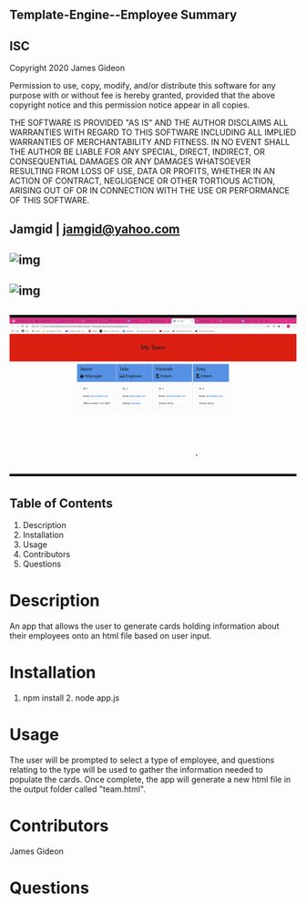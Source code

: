 
## Template-Engine--Employee Summary
## ISC
  Copyright 2020 James Gideon

Permission to use, copy, modify, and/or distribute this software for any purpose with or without fee is hereby granted, provided that the above copyright notice and this permission notice appear in all copies.

THE SOFTWARE IS PROVIDED "AS IS" AND THE AUTHOR DISCLAIMS ALL WARRANTIES WITH REGARD TO THIS SOFTWARE INCLUDING ALL IMPLIED WARRANTIES OF MERCHANTABILITY AND FITNESS. IN NO EVENT SHALL THE AUTHOR BE LIABLE FOR ANY SPECIAL, DIRECT, INDIRECT, OR CONSEQUENTIAL DAMAGES OR ANY DAMAGES WHATSOEVER RESULTING FROM LOSS OF USE, DATA OR PROFITS, WHETHER IN AN ACTION OF CONTRACT, NEGLIGENCE OR OTHER TORTIOUS ACTION, ARISING OUT OF OR IN CONNECTION WITH THE USE OR PERFORMANCE OF THIS SOFTWARE.

## Jamgid | jamgid@yahoo.com
## ![img](https://avatars0.githubusercontent.com/u/69053531?size=160)
## ![img](https://github.com/Jamgid/Template-Engine---Employee-Summary/blob/main/assets/Template_Engine-Demo.gif?raw=true)
## ![img](https://github.com/Jamgid/Template-Engine---Employee-Summary/blob/main/assets/Template_Engine-html_demo.gif?raw=true)
## Table of Contents
1. Description
2. Installation
3. Usage
4. Contributors
5. Questions
# Description
An app that allows the user to generate cards holding information about their employees onto an html file based on user input.
# Installation
1. npm install 2. node app.js
# Usage
The user will be prompted to select a type of employee, and questions relating to the type will be used to gather the information needed to populate the cards. Once complete, the app will generate a new html file in the output folder called "team.html".
# Contributors
James Gideon
# Questions
